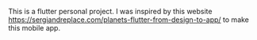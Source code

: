 This is a flutter personal project.
I was inspired by this website https://sergiandreplace.com/planets-flutter-from-design-to-app/ to make this mobile app.



